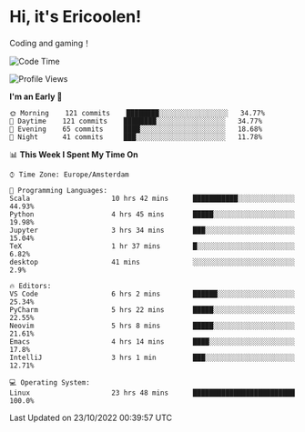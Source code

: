 # Hi, it's Ericoolen!
Coding and gaming！

<!--START_SECTION:waka-->
![Code Time](http://img.shields.io/badge/Code%20Time-471%20hrs%2035%20mins-blue)

![Profile Views](http://img.shields.io/badge/Profile%20Views-6-blue)

**I'm an Early 🐤** 

```text
🌞 Morning    121 commits    ████████░░░░░░░░░░░░░░░░░   34.77% 
🌆 Daytime    121 commits    ████████░░░░░░░░░░░░░░░░░   34.77% 
🌃 Evening    65 commits     ████░░░░░░░░░░░░░░░░░░░░░   18.68% 
🌙 Night      41 commits     ███░░░░░░░░░░░░░░░░░░░░░░   11.78%

```


📊 **This Week I Spent My Time On** 

```text
⌚︎ Time Zone: Europe/Amsterdam

💬 Programming Languages: 
Scala                    10 hrs 42 mins      ███████████░░░░░░░░░░░░░░   44.93% 
Python                   4 hrs 45 mins       █████░░░░░░░░░░░░░░░░░░░░   19.98% 
Jupyter                  3 hrs 34 mins       ███░░░░░░░░░░░░░░░░░░░░░░   15.04% 
TeX                      1 hr 37 mins        █░░░░░░░░░░░░░░░░░░░░░░░░   6.82% 
desktop                  41 mins             ░░░░░░░░░░░░░░░░░░░░░░░░░   2.9%

🔥 Editors: 
VS Code                  6 hrs 2 mins        ██████░░░░░░░░░░░░░░░░░░░   25.34% 
PyCharm                  5 hrs 22 mins       █████░░░░░░░░░░░░░░░░░░░░   22.55% 
Neovim                   5 hrs 8 mins        █████░░░░░░░░░░░░░░░░░░░░   21.61% 
Emacs                    4 hrs 14 mins       ████░░░░░░░░░░░░░░░░░░░░░   17.8% 
IntelliJ                 3 hrs 1 min         ███░░░░░░░░░░░░░░░░░░░░░░   12.71%

💻 Operating System: 
Linux                    23 hrs 48 mins      █████████████████████████   100.0%

```


 Last Updated on 23/10/2022 00:39:57 UTC
<!--END_SECTION:waka-->

